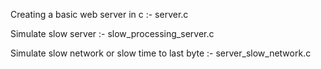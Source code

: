 Creating a basic web server in c :- server.c

Simulate slow server :- slow_processing_server.c

Simulate slow network or slow time to last byte :- server_slow_network.c
